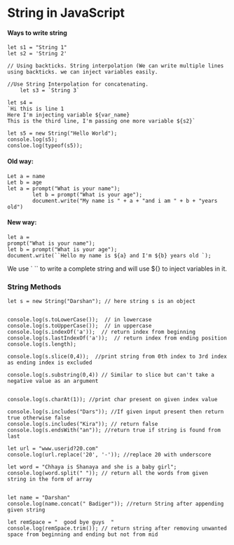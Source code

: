 # String in JavaScript

#### Ways to write string 
    let s1 = "String 1"
    let s2 = 'String 2'
    
    // Using backticks. String interpolation (We can write multiple lines using backticks. we can inject variables easily.
    
    //Use String Interpolation for concatenating.
        let s3 = `String 3`       
    
    let s4 = 
    `Hi this is line 1
    Here I'm injecting variable ${var_name}
    This is the third line, I'm passing one more variable ${s2}`

    let s5 = new String("Hello World");
    console.log(s5);
    consloe.log(typeof(s5));

#### Old way:
    Let a = name
    Let b = age
    let a = prompt("What is your name");
            let b = prompt("What is your age");
            document.write("My name is " + a + "and i am " + b + "years old")


#### New way:
    let a = 
    prompt("What is your name");
    let b = prompt("What is your age");
    document.write(``Hello my name is ${a} and I'm ${b} years old `);

We use ` `` to write a complete string and will use ${} to inject variables in it.
### String Methods

    let s = new String("Darshan"); // here string s is an object
    
    
    console.log(s.toLowerCase());  // in lowercase
    console.log(s.toUpperCase());  // in uppercase
    console.log(s.indexOf('a'));  // return index from beginning
    console.log(s.lastIndexOf('a'));  // return index from ending position
    console.log(s.length);
    
    console.log(s.slice(0,4));  //print string from 0th index to 3rd index as ending index is excluded
    
    console.log(s.substring(0,4)) // Similar to slice but can't take a negative value as an argument 
    
    
    console.log(s.charAt(1)); //print char present on given index value
    
    console.log(s.includes("Dars")); //If given input present then return true otherwise false
    console.log(s.includes("Kira")); // return false
    console.log(s.endsWith("an")); //return true if string is found from last
    
    let url = "www.userid?20.com"
    console.log(url.replace('20', '-')); //replace 20 with underscore
    
    let word = "Chhaya is Shanaya and she is a baby girl";
    console.log(word.split(" ")); // return all the words from given string in the form of array
    
    
    let name = "Darshan"
    console.log(name.concat(" Badiger")); //return String after appending given string
    
    let remSpace = "  good bye guys  "
    console.log(remSpace.trim()); // return string after removing unwanted space from beginning and ending but not from mid
